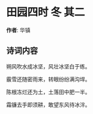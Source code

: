 # 田园四时 冬 其二

**作者**: 华镇

## 诗词内容

朔风吹水成冰坚，风壮冰坚白于练。

霰雪还随密雨来，转眼纷纷满沟垾。

陈根冻烂还为土，土落田中肥一半。

霜镰去手即须耕，敢望东风待冰泮。

